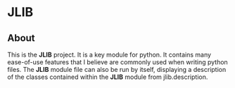 # JLIB
## About

This is the **JLIB** project.
It is a key module for python.
It contains many ease-of-use features that I believe are commonly used when writing python files.
The **JLIB** module file can also be run by itself, displaying a description of the classes contained within the **JLIB** module from jlib.description.
